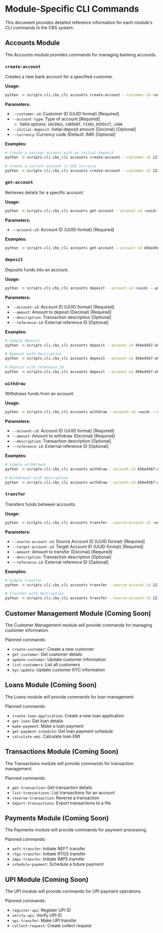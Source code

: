# Module-Specific CLI Commands

This document provides detailed reference information for each module's CLI commands in the CBS system.

## Accounts Module

The Accounts module provides commands for managing banking accounts.

### `create-account`

Creates a new bank account for a specified customer.

**Usage:**
```bash
python -m scripts.cli.cbs_cli accounts create-account --customer-id <uuid> --account-type <type> [--initial-deposit <amount>] [--currency <code>]
```

**Parameters:**
- `--customer-id`: Customer ID (UUID format) [Required]
- `--account-type`: Type of account [Required]
  - Valid options: `SAVINGS`, `CURRENT`, `FIXED_DEPOSIT`, `LOAN`
- `--initial-deposit`: Initial deposit amount (Decimal) [Optional]
- `--currency`: Currency code (Default: INR) [Optional]

**Examples:**
```bash
# Create a savings account with an initial deposit
python -m scripts.cli.cbs_cli accounts create-account --customer-id 123e4567-e89b-12d3-a456-426614174000 --account-type SAVINGS --initial-deposit 5000

# Create a current account in USD currency
python -m scripts.cli.cbs_cli accounts create-account --customer-id 123e4567-e89b-12d3-a456-426614174000 --account-type CURRENT --currency USD
```

### `get-account`

Retrieves details for a specific account.

**Usage:**
```bash
python -m scripts.cli.cbs_cli accounts get-account --account-id <uuid>
```

**Parameters:**
- `--account-id`: Account ID (UUID format) [Required]

**Examples:**
```bash
python -m scripts.cli.cbs_cli accounts get-account --account-id 456e4567-e89b-12d3-a456-426614174000
```

### `deposit`

Deposits funds into an account.

**Usage:**
```bash
python -m scripts.cli.cbs_cli accounts deposit --account-id <uuid> --amount <amount> [--description <text>] [--reference-id <id>]
```

**Parameters:**
- `--account-id`: Account ID (UUID format) [Required]
- `--amount`: Amount to deposit (Decimal) [Required]
- `--description`: Transaction description [Optional]
- `--reference-id`: External reference ID [Optional]

**Examples:**
```bash
# Simple deposit
python -m scripts.cli.cbs_cli accounts deposit --account-id 456e4567-e89b-12d3-a456-426614174000 --amount 1000

# Deposit with description
python -m scripts.cli.cbs_cli accounts deposit --account-id 456e4567-e89b-12d3-a456-426614174000 --amount 1000 --description "Salary deposit"

# Deposit with reference ID
python -m scripts.cli.cbs_cli accounts deposit --account-id 456e4567-e89b-12d3-a456-426614174000 --amount 1000 --description "Salary deposit" --reference-id SALARY-MAY-2025
```

### `withdraw`

Withdraws funds from an account.

**Usage:**
```bash
python -m scripts.cli.cbs_cli accounts withdraw --account-id <uuid> --amount <amount> [--description <text>] [--reference-id <id>]
```

**Parameters:**
- `--account-id`: Account ID (UUID format) [Required]
- `--amount`: Amount to withdraw (Decimal) [Required]
- `--description`: Transaction description [Optional]
- `--reference-id`: External reference ID [Optional]

**Examples:**
```bash
# Simple withdrawal
python -m scripts.cli.cbs_cli accounts withdraw --account-id 456e4567-e89b-12d3-a456-426614174000 --amount 500

# Withdrawal with description
python -m scripts.cli.cbs_cli accounts withdraw --account-id 456e4567-e89b-12d3-a456-426614174000 --amount 500 --description "ATM withdrawal"
```

### `transfer`

Transfers funds between accounts.

**Usage:**
```bash
python -m scripts.cli.cbs_cli accounts transfer --source-account-id <uuid> --target-account-id <uuid> --amount <amount> [--description <text>] [--reference-id <id>]
```

**Parameters:**
- `--source-account-id`: Source Account ID (UUID format) [Required]
- `--target-account-id`: Target Account ID (UUID format) [Required]
- `--amount`: Amount to transfer (Decimal) [Required]
- `--description`: Transaction description [Optional]
- `--reference-id`: External reference ID [Optional]

**Examples:**
```bash
# Simple transfer
python -m scripts.cli.cbs_cli accounts transfer --source-account-id 123e4567-e89b-12d3-a456-426614174000 --target-account-id 987e4567-e89b-12d3-a456-426614174000 --amount 1000

# Transfer with description
python -m scripts.cli.cbs_cli accounts transfer --source-account-id 123e4567-e89b-12d3-a456-426614174000 --target-account-id 987e4567-e89b-12d3-a456-426614174000 --amount 1000 --description "Rent payment"
```

## Customer Management Module (Coming Soon)

The Customer Management module will provide commands for managing customer information.

Planned commands:
- `create-customer`: Create a new customer
- `get-customer`: Get customer details
- `update-customer`: Update customer information
- `list-customers`: List all customers
- `kyc-update`: Update customer KYC information

## Loans Module (Coming Soon)

The Loans module will provide commands for loan management.

Planned commands:
- `create-loan-application`: Create a new loan application
- `get-loan`: Get loan details
- `make-payment`: Make a loan payment
- `get-payment-schedule`: Get loan payment schedule
- `calculate-emi`: Calculate loan EMI

## Transactions Module (Coming Soon)

The Transactions module will provide commands for transaction management.

Planned commands:
- `get-transaction`: Get transaction details
- `list-transactions`: List transactions for an account
- `reverse-transaction`: Reverse a transaction
- `export-transactions`: Export transactions to a file

## Payments Module (Coming Soon)

The Payments module will provide commands for payment processing.

Planned commands:
- `neft-transfer`: Initiate NEFT transfer
- `rtgs-transfer`: Initiate RTGS transfer
- `imps-transfer`: Initiate IMPS transfer
- `schedule-payment`: Schedule a future payment

## UPI Module (Coming Soon)

The UPI module will provide commands for UPI payment operations.

Planned commands:
- `register-upi`: Register UPI ID
- `verify-upi`: Verify UPI ID
- `upi-transfer`: Make UPI transfer
- `collect-request`: Create collect request
